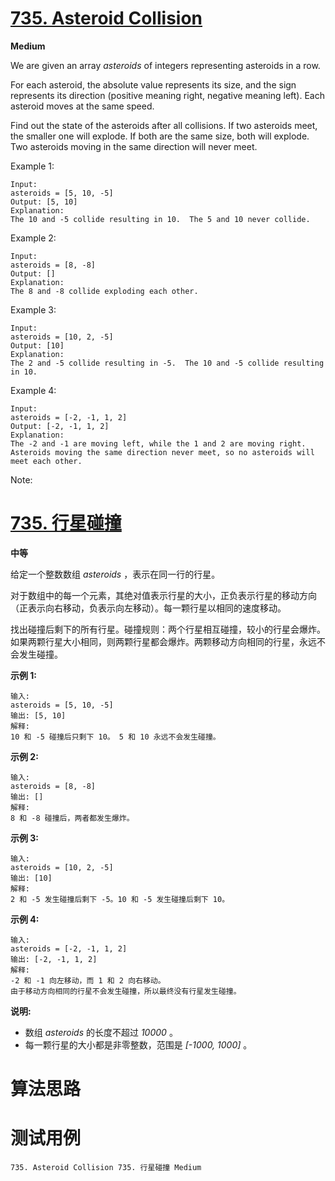 # [735. Asteroid Collision][enTitle]

**Medium**

We are given an array  *asteroids*  of integers representing asteroids in a row.

For each asteroid, the absolute value represents its size, and the sign represents its direction (positive meaning right, negative meaning left). Each asteroid moves at the same speed.

Find out the state of the asteroids after all collisions. If two asteroids meet, the smaller one will explode. If both are the same size, both will explode. Two asteroids moving in the same direction will never meet.

Example 1:

```
Input: 
asteroids = [5, 10, -5]
Output: [5, 10]
Explanation: 
The 10 and -5 collide resulting in 10.  The 5 and 10 never collide.

```



Example 2:

```
Input: 
asteroids = [8, -8]
Output: []
Explanation: 
The 8 and -8 collide exploding each other.

```



Example 3:

```
Input: 
asteroids = [10, 2, -5]
Output: [10]
Explanation: 
The 2 and -5 collide resulting in -5.  The 10 and -5 collide resulting in 10.

```



Example 4:

```
Input: 
asteroids = [-2, -1, 1, 2]
Output: [-2, -1, 1, 2]
Explanation: 
The -2 and -1 are moving left, while the 1 and 2 are moving right.
Asteroids moving the same direction never meet, so no asteroids will meet each other.

```



Note:




# [735. 行星碰撞][cnTitle]

**中等**

给定一个整数数组  *asteroids* ，表示在同一行的行星。

对于数组中的每一个元素，其绝对值表示行星的大小，正负表示行星的移动方向（正表示向右移动，负表示向左移动）。每一颗行星以相同的速度移动。

找出碰撞后剩下的所有行星。碰撞规则：两个行星相互碰撞，较小的行星会爆炸。如果两颗行星大小相同，则两颗行星都会爆炸。两颗移动方向相同的行星，永远不会发生碰撞。

**示例 1:** 

```
输入: 
asteroids = [5, 10, -5]
输出: [5, 10]
解释: 
10 和 -5 碰撞后只剩下 10。 5 和 10 永远不会发生碰撞。

```

**示例 2:** 

```
输入: 
asteroids = [8, -8]
输出: []
解释: 
8 和 -8 碰撞后，两者都发生爆炸。

```

**示例 3:** 

```
输入: 
asteroids = [10, 2, -5]
输出: [10]
解释: 
2 和 -5 发生碰撞后剩下 -5。10 和 -5 发生碰撞后剩下 10。

```

**示例 4:** 

```
输入: 
asteroids = [-2, -1, 1, 2]
输出: [-2, -1, 1, 2]
解释: 
-2 和 -1 向左移动，而 1 和 2 向右移动。
由于移动方向相同的行星不会发生碰撞，所以最终没有行星发生碰撞。

```

**说明:** 

- 数组  *asteroids*  的长度不超过  *10000* 。 
- 每一颗行星的大小都是非零整数，范围是  *[-1000, 1000]*  。


# 算法思路

# 测试用例
```
735. Asteroid Collision 735. 行星碰撞 Medium
```

[enTitle]: https://leetcode.com/problems/asteroid-collision/
[cnTitle]: https://leetcode-cn.com/problems/asteroid-collision/
